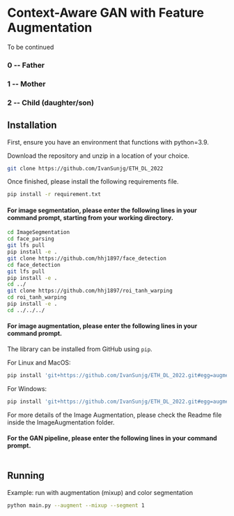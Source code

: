 # Context-Aware GAN with Feature Augmentation

To be continued

### 0 -- Father
### 1 -- Mother
### 2 -- Child (daughter/son)

## Installation
First, ensure you have an environment that functions with python=3.9.

Download the repository and unzip in a location of your choice.
```bash
git clone https://github.com/IvanSunjg/ETH_DL_2022
```

Once finished, please install the following requirements file.
```bash
pip install -r requirement.txt
```

#### For image segmentation, please enter the following lines in your command prompt, starting from your working directory.
```bash
cd ImageSegmentation
cd face_parsing
git lfs pull
pip install -e .
git clone https://github.com/hhj1897/face_detection
cd face_detection
git lfs pull
pip install -e .
cd ../
git clone https://github.com/hhj1897/roi_tanh_warping
cd roi_tanh_warping
pip install -e .
cd ../../../
```

#### For image augmentation, please enter the following lines in your command prompt.

The library can be installed from GitHub using `pip`.

For Linux and MacOS:
```bash
pip install 'git+https://github.com/IvanSunjg/ETH_DL_2022.git#egg=augmentations&subdirectory=ImageAugmentation'
```

For Windows:
```bash
pip install 'git+https://github.com/IvanSunjg/ETH_DL_2022.git#egg=augmentations^&subdirectory=ImageAugmentation'
```
For more details of the Image Augmentation, please check the Readme file inside the ImageAugmentation folder.

#### For the GAN pipeline, please enter the following lines in your command prompt.
```bash
```

## Running

Example: run with augmentation (mixup) and color segmentation
```bash
python main.py --augment --mixup --segment 1
```
